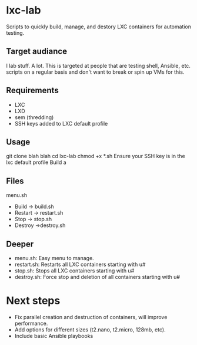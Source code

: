 # lxc-lab
Scripts to quickly build, manage, and destory LXC containers for automation testing. 

## Target audiance

I lab stuff. A lot. This is targeted at people that are testing shell, Ansible, etc. scripts on a regular basis and don't want to break or spin up VMs for this. 

## Requirements
* LXC
* LXD
* sem (thredding)
* SSH keys added to LXC default profile

## Usage

git clone blah blah
cd lxc-lab
chmod +x *.sh
Ensure your SSH key is in the lxc default profile
Build a 


## Files 
menu.sh
- Build -> build.sh
- Restart -> restart.sh
- Stop -> stop.sh
- Destroy ->destroy.sh

## Deeper
* menu.sh: Easy menu to manage.
* restart.sh: Restarts all LXC containers starting with u#
* stop.sh: Stops all LXC containers starting with u#
* destroy.sh: Force stop and deletion of all containers starting with u#

# Next steps
* Fix parallel creation and destruction of containers, will improve performance.
* Add options for different sizes (t2.nano, t2.micro, 128mb, etc).
* Include basic Ansible playbooks

